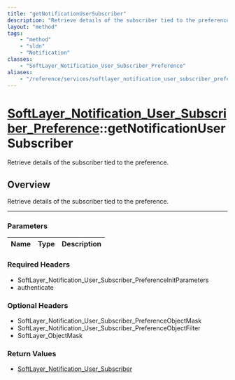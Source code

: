 ```yaml
---
title: "getNotificationUserSubscriber"
description: "Retrieve details of the subscriber tied to the preference."
layout: "method"
tags:
    - "method"
    - "sldn"
    - "Notification"
classes:
    - "SoftLayer_Notification_User_Subscriber_Preference"
aliases:
    - "/reference/services/softlayer_notification_user_subscriber_preference/getNotificationUserSubscriber"
---
```

# [SoftLayer_Notification_User_Subscriber_Preference](/reference/services/SoftLayer_Notification_User_Subscriber_Preference)::getNotificationUserSubscriber

Retrieve details of the subscriber tied to the preference.


## Overview 
Retrieve details of the subscriber tied to the preference.

-----

### Parameters 
|Name | Type | Description |
| --- | --- | --- |


### Required Headers
* SoftLayer_Notification_User_Subscriber_PreferenceInitParameters
* authenticate


### Optional Headers
* SoftLayer_Notification_User_Subscriber_PreferenceObjectMask
* SoftLayer_Notification_User_Subscriber_PreferenceObjectFilter
* SoftLayer_ObjectMask

### Return Values
* <a href='/reference/datatypes/SoftLayer_Notification_User_Subscriber'>SoftLayer_Notification_User_Subscriber </a>




